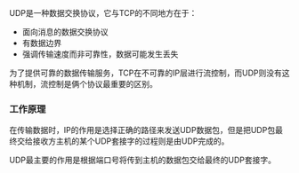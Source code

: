 UDP是一种数据交换协议，它与TCP的不同地方在于：

- 面向消息的数据交换协议
- 有数据边界
- 强调传输速度而非可靠性，数据可能发生丢失

为了提供可靠的数据传输服务，TCP在不可靠的IP层进行流控制，而UDP则没有这种机制，流控制是俩个协议最重要的区别。







### 工作原理

在传输数据时，IP的作用是选择正确的路径来发送UDP数据包，但是把UDP包最终交给接收方主机的某个UDP套接字的过程则是由UDP完成的。

UDP最主要的作用是根据端口号将传到主机的数据包交给最终的UDP套接字。









